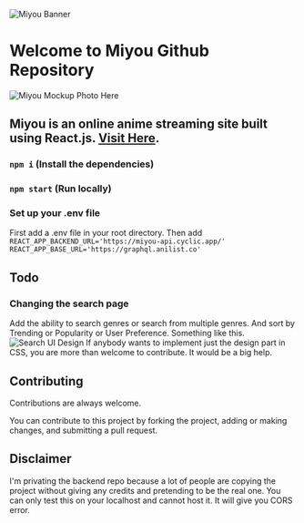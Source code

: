 ![Miyou Banner](https://user-images.githubusercontent.com/61660793/202897934-8656a581-a55a-47d7-9658-ee9e4f2295dc.png)

# Welcome to Miyou Github Repository

![Miyou Mockup Photo Here](https://user-images.githubusercontent.com/61660793/202531185-92331444-9216-4dd2-8616-2772a9d65f1d.jpg)

## Miyou is an online anime streaming site built using React.js. [Visit Here](https://www.miyou.me/).

### `npm i` (Install the dependencies)

### `npm start` (Run locally)

### Set up your .env file

First add a .env file in your root directory. Then add <br />
`REACT_APP_BACKEND_URL='https://miyou-api.cyclic.app/' REACT_APP_BASE_URL='https://graphql.anilist.co'`

## Todo

### Changing the search page

Add the ability to search genres or search from multiple genres. And sort by Trending or Popularity or User Preference. Something like this.
![Search UI Design](https://user-images.githubusercontent.com/61660793/204035337-6258d5b1-e6ae-40b4-bfea-b216d0bfe321.png)
If anybody wants to implement just the design part in CSS, you are more than welcome to contribute. It would be a big help.

## Contributing

Contributions are always welcome.

You can contribute to this project by forking the project, adding or making changes, and submitting a pull request.

## Disclaimer

I'm privating the backend repo because a lot of people are copying the project without giving any credits and pretending to be the real one. You can only test this on your localhost and cannot host it. It will give you CORS error.
